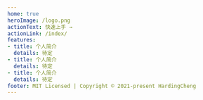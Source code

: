 ```yaml
---
home: true
heroImage: /logo.png
actionText: 快速上手 →
actionLink: /index/
features:
- title: 个人简介
  details: 待定
- title: 个人简介
  details: 待定
- title: 个人简介
  details: 待定
footer: MIT Licensed | Copyright © 2021-present HardingCheng
---
```

